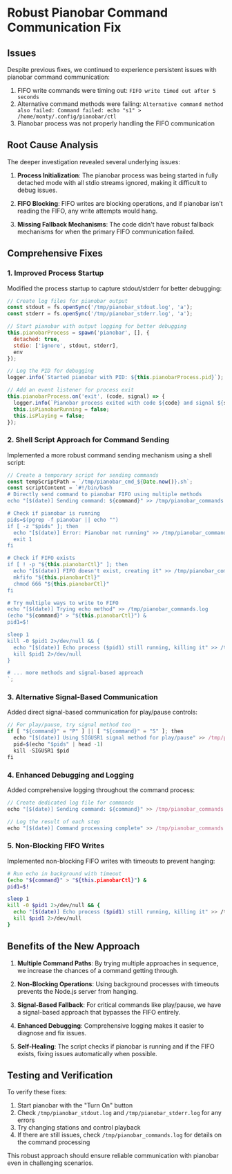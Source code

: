 # Robust Pianobar Command Communication Fix

## Issues
Despite previous fixes, we continued to experience persistent issues with pianobar command communication:

1. FIFO write commands were timing out: `FIFO write timed out after 5 seconds`
2. Alternative command methods were failing: `Alternative command method also failed: Command failed: echo "s1" > /home/monty/.config/pianobar/ctl`
3. Pianobar process was not properly handling the FIFO communication

## Root Cause Analysis

The deeper investigation revealed several underlying issues:

1. **Process Initialization**: The pianobar process was being started in fully detached mode with all stdio streams ignored, making it difficult to debug issues.

2. **FIFO Blocking**: FIFO writes are blocking operations, and if pianobar isn't reading the FIFO, any write attempts would hang.

3. **Missing Fallback Mechanisms**: The code didn't have robust fallback mechanisms for when the primary FIFO communication failed.

## Comprehensive Fixes

### 1. Improved Process Startup
Modified the process startup to capture stdout/stderr for better debugging:

```javascript
// Create log files for pianobar output
const stdout = fs.openSync('/tmp/pianobar_stdout.log', 'a');
const stderr = fs.openSync('/tmp/pianobar_stderr.log', 'a');

// Start pianobar with output logging for better debugging
this.pianobarProcess = spawn('pianobar', [], {
  detached: true,
  stdio: ['ignore', stdout, stderr],
  env
});

// Log the PID for debugging
logger.info(`Started pianobar with PID: ${this.pianobarProcess.pid}`);

// Add an event listener for process exit
this.pianobarProcess.on('exit', (code, signal) => {
  logger.info(`Pianobar process exited with code ${code} and signal ${signal}`);
  this.isPianobarRunning = false;
  this.isPlaying = false;
});
```

### 2. Shell Script Approach for Command Sending
Implemented a more robust command sending mechanism using a shell script:

```javascript
// Create a temporary script for sending commands
const tempScriptPath = `/tmp/pianobar_cmd_${Date.now()}.sh`;
const scriptContent = `#!/bin/bash
# Directly send command to pianobar FIFO using multiple methods
echo "[$(date)] Sending command: ${command}" >> /tmp/pianobar_commands.log

# Check if pianobar is running
pids=$(pgrep -f pianobar || echo "")
if [ -z "$pids" ]; then
  echo "[$(date)] Error: Pianobar not running" >> /tmp/pianobar_commands.log
  exit 1
fi

# Check if FIFO exists
if [ ! -p "${this.pianobarCtl}" ]; then
  echo "[$(date)] FIFO doesn't exist, creating it" >> /tmp/pianobar_commands.log
  mkfifo "${this.pianobarCtl}"
  chmod 666 "${this.pianobarCtl}"
fi

# Try multiple ways to write to FIFO
echo "[$(date)] Trying echo method" >> /tmp/pianobar_commands.log
(echo "${command}" > "${this.pianobarCtl}") &
pid1=$!

sleep 1
kill -0 $pid1 2>/dev/null && {
  echo "[$(date)] Echo process ($pid1) still running, killing it" >> /tmp/pianobar_commands.log
  kill $pid1 2>/dev/null
}

# ... more methods and signal-based approach
`;
```

### 3. Alternative Signal-Based Communication
Added direct signal-based communication for play/pause controls:

```javascript
// For play/pause, try signal method too
if [ "${command}" = "P" ] || [ "${command}" = "S" ]; then
  echo "[$(date)] Using SIGUSR1 signal method for play/pause" >> /tmp/pianobar_commands.log
  pid=$(echo "$pids" | head -1)
  kill -SIGUSR1 $pid
fi
```

### 4. Enhanced Debugging and Logging
Added comprehensive logging throughout the command process:

```javascript
// Create dedicated log file for commands
echo "[$(date)] Sending command: ${command}" >> /tmp/pianobar_commands.log

// Log the result of each step
echo "[$(date)] Command processing complete" >> /tmp/pianobar_commands.log
```

### 5. Non-Blocking FIFO Writes
Implemented non-blocking FIFO writes with timeouts to prevent hanging:

```bash
# Run echo in background with timeout
(echo "${command}" > "${this.pianobarCtl}") &
pid1=$!

sleep 1
kill -0 $pid1 2>/dev/null && {
  echo "[$(date)] Echo process ($pid1) still running, killing it" >> /tmp/pianobar_commands.log
  kill $pid1 2>/dev/null
}
```

## Benefits of the New Approach

1. **Multiple Command Paths**: By trying multiple approaches in sequence, we increase the chances of a command getting through.

2. **Non-Blocking Operations**: Using background processes with timeouts prevents the Node.js server from hanging.

3. **Signal-Based Fallback**: For critical commands like play/pause, we have a signal-based approach that bypasses the FIFO entirely.

4. **Enhanced Debugging**: Comprehensive logging makes it easier to diagnose and fix issues.

5. **Self-Healing**: The script checks if pianobar is running and if the FIFO exists, fixing issues automatically when possible.

## Testing and Verification

To verify these fixes:

1. Start pianobar with the "Turn On" button
2. Check `/tmp/pianobar_stdout.log` and `/tmp/pianobar_stderr.log` for any errors
3. Try changing stations and control playback
4. If there are still issues, check `/tmp/pianobar_commands.log` for details on the command processing

This robust approach should ensure reliable communication with pianobar even in challenging scenarios.